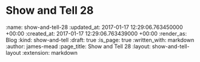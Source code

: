 Show and Tell 28
================

<!-- add content here -->

:name: show-and-tell-28
:updated_at: 2017-01-17 12:29:06.763450000 +00:00
:created_at: 2017-01-17 12:29:06.763439000 +00:00
:render_as: Blog
:kind: show-and-tell
:draft: true
:is_page: true
:written_with: markdown
:author: james-mead
:page_title: Show and Tell 28
:layout: show-and-tell-layout
:extension: markdown
